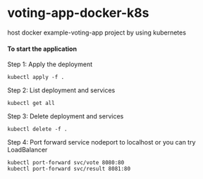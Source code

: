 # voting-app-docker-k8s

host docker example-voting-app project by using kubernetes

#### To start the application

Step 1: Apply the deployment

    kubectl apply -f .

Step 2: List deployment and services

    kubectl get all

Step 3: Delete deployment and services

    kubectl delete -f .

Step 4: Port forward service nodeport to localhost or you can try LoadBalancer

    kubectl port-forward svc/vote 8080:80
    kubectl port-forward svc/result 8081:80

